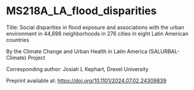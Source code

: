 # MS218A_LA_flood_disparities
Title: Social disparities in flood exposure and associations with the urban environment in 44,698 neighborhoods in 276 cities in eight Latin American countries

By the Climate Change and Urban Health in Latin America (SALURBAL-Climate) Project

Corresponding author: Josiah L Kephart, Drexel University


Preprint available at: https://doi.org/10.1101/2024.07.02.24309839 
